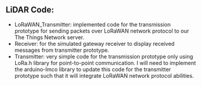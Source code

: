 LiDAR Code:
-

- LoRaWAN_Transmitter: implemented code for the transmission prototype for sending packets over LoRaWAN network protocol to our The Things Network server.
- Receiver: for the simulated gateway receiver to display received messages from transmitter prototype.
- Transmitter: very simple code for the transmission prototype only using LoRa.h library for point-to-point communication. I will need to implement the arduino-lmco library to update this code for the transmitter prototype such that it will integrate LoRaWAN network protocol abilities.
